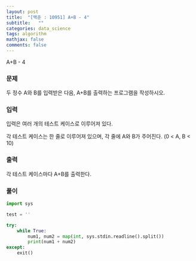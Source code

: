 ```yaml
---
layout: post
title:  "[백준 : 10951] A+B - 4"
subtitle:   ""
categories: data_science
tags: algorithm
mathjax: false
comments: false
---
```


A+B - 4

### 문제

두 정수 A와 B를 입력받은 다음, A+B를 출력하는 프로그램을 작성하시오.

### 입력

입력은 여러 개의 테스트 케이스로 이루어져 있다.

각 테스트 케이스는 한 줄로 이루어져 있으며, 각 줄에 A와 B가 주어진다. (0 < A, B < 10)

### 출력

각 테스트 케이스마다 A+B를 출력한다.

### 풀이

```python
import sys

test = ''

try:
    while True:
        num1, num2 = map(int, sys.stdin.readline().split())
        print(num1 + num2)
except:
    exit()
```
